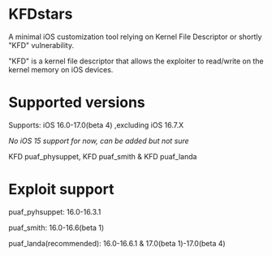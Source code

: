 # KFDstars

A minimal iOS customization tool relying on Kernel File Descriptor or shortly "KFD" vulnerability.

"KFD" is a kernel file descriptor that allows the exploiter to read/write on the kernel memory on iOS devices.



# Supported versions

Supports: iOS 16.0-17.0(beta 4) ,excluding iOS 16.7.X

*No iOS 15 support for now, can be added but not sure*

KFD puaf_physuppet, KFD puaf_smith & KFD puaf_landa

# Exploit support

puaf_pyhsuppet: 16.0-16.3.1

puaf_smith: 16.0-16.6(beta 1)

puaf_landa(recommended): 16.0-16.6.1 & 17.0(beta 1)-17.0(beta 4)
